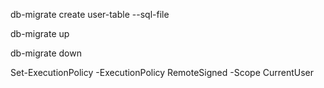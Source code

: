 db-migrate create user-table --sql-file

db-migrate up

db-migrate down

Set-ExecutionPolicy -ExecutionPolicy RemoteSigned -Scope CurrentUser